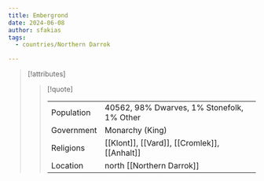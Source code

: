 ```yaml
---
title: Embergrond
date: 2024-06-08
author: sfakias
tags:
  - countries/Northern Darrok

---
```

> [!attributes]
> 
> > [!quote]
> >
> > | | |
> > | --- | --- |
> > | Population | 40562, 98% Dwarves, 1% Stonefolk, 1% Other |
> > | Government | Monarchy (King) |
> > | Religions | [[Klont]], [[Vard]], [[Cromlek]], [[Anhalt]] |
> > | Location | north [[Northern Darrok]] |
